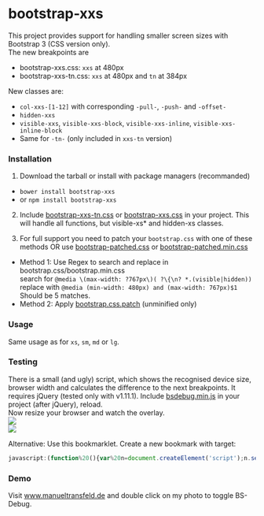 bootstrap-xxs
=============

This project provides support for handling smaller screen sizes with Bootstrap 3 (CSS version only).<br>
The new breakpoints are
* bootstrap-xxs.css: `xxs` at 480px
* bootstrap-xxs-tn.css: `xxs` at 480px and `tn` at 384px

New classes are:
* `col-xxs-[1-12]` with corresponding `-pull-`, `-push-` and `-offset-`
* `hidden-xxs`
* `visible-xxs`, `visible-xxs-block`, `visible-xxs-inline`, `visible-xxs-inline-block`
* Same for `-tn-` (only included in `xxs-tn` version)

### Installation

1. Download the tarball or install with package managers (recommanded)
  - `bower install bootstrap-xxs`
  - or `npm install bootstrap-xxs`

2. Include [bootstrap-xxs-tn.css](https://raw.githubusercontent.com/auipga/bootstrap-xxs/master/bootstrap-xxs-tn.css) or [bootstrap-xxs.css](https://raw.githubusercontent.com/auipga/bootstrap-xxs/master/bootstrap-xxs.css) in your project. This will handle all functions, but visible-xs* and hidden-xs classes.

3. For full support you need to patch your `bootstrap.css` with one of these methods OR use [bootstrap-patched.css](https://raw.githubusercontent.com/auipga/bootstrap-xxs/master/bootstrap-patched.css) or [bootstrap-patched.min.css](https://raw.githubusercontent.com/auipga/bootstrap-xxs/master/bootstrap-patched.min.css)
  * Method 1: Use Regex to search and replace in bootstrap.css/bootstrap.min.css<br>
search for `@media \(max-width: ?767px\)( ?\{\n? *.(visible|hidden))`<br>
replace with `@media (min-width: 480px) and (max-width: 767px)$1`<br>
Should be 5 matches.
  * Method 2: Apply [bootstrap.css.patch](https://raw.githubusercontent.com/auipga/bootstrap-xxs/master/bootstrap.css.patch) (unminified only)

### Usage

Same usage as for `xs`, `sm`, `md` or `lg`.

### Testing
There is a small (and ugly) script, which shows the recognised device size, browser width and calculates the difference to the next breakpoints. It requires jQuery (tested only with v1.11.1). Include [bsdebug.min.js](https://raw.githubusercontent.com/auipga/bootstrap-xxs/master/bsdebug.min.js) in your project (after jQuery), reload.<br>
Now resize your browser and watch the overlay.<br>
![](https://raw.githubusercontent.com/auipga/bootstrap-xxs/master/doc_images/bsdebug_1.png)<br>
![](https://raw.githubusercontent.com/auipga/bootstrap-xxs/master/doc_images/bsdebug_2.png)

Alternative: Use this bookmarklet. Create a new bookmark with target:
```javascript
javascript:(function%20(){var%20n=document.createElement('script');n.setAttribute('language','JavaScript');n.setAttribute('src','http://manueltransfeld.de/js/bsdebug_bookmarklet.min.js');document.body.appendChild(n);})();
```

### Demo
Visit www.manueltransfeld.de and double click on my photo to toggle BS-Debug.
